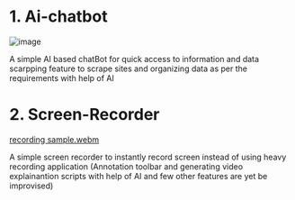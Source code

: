 # 1. Ai-chatbot

![image](https://github.com/user-attachments/assets/27a25fad-62c2-4c23-b42d-51a03109091e)

A simple AI based chatBot for quick access to information and data scarpping feature to scrape sites and organizing data as per the requirements with help of AI

# 2. Screen-Recorder

[recording sample.webm](https://github.com/user-attachments/assets/1deef7ef-f74f-4966-9c1c-bcb9733c5b6d)

A simple screen recorder to instantly record screen instead of using heavy recording application
(Annotation toolbar and generating video explainantion scripts with help of AI and few other features are yet be improvised)
